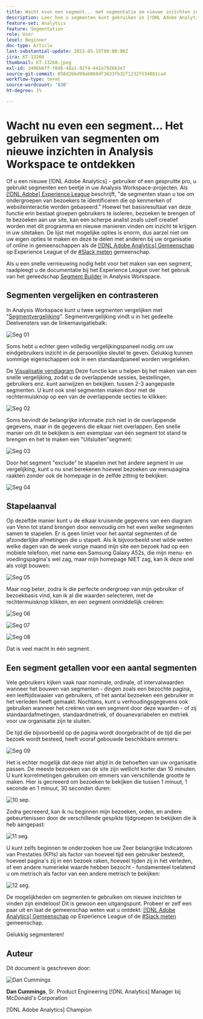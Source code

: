 ```yaml
---
title: Wacht even een segment... met segmentatie om nieuwe inzichten in Analysis Workspace te ontdekken
description: Leer hoe u segmenten kunt gebruiken in [!DNL Adobe Analytics] om nieuwe inzichten van uw Analysis Workspace visualisaties en vrije-vormlijsten te ontdekken.
feature-set: Analytics
feature: Segmentation
role: User
level: Beginner
doc-type: Article
last-substantial-update: 2023-05-16T00:00:00Z
jira: KT-13268
thumbnail: KT-13268.jpeg
exl-id: 3496b6ff-f8d6-48a1-92f4-442a792663e7
source-git-commit: 058d26bd99ab060df3633fb32f1232f534881ca4
workflow-type: tm+mt
source-wordcount: '830'
ht-degree: 1%

---
```


# Wacht nu even een segment... Het gebruiken van segmenten om nieuwe inzichten in Analysis Workspace te ontdekken

Of u een nieuwe [!DNL Adobe Analytics] - gebruiker of een gespruitte pro, u gebruikt segmenten een beetje in uw Analysis Workspace-projecten. Als [[!DNL Adobe] Experience League](https://experienceleague.adobe.com/docs/analytics/components/segmentation/seg-overview.html?lang=en) beschrijft, &quot;de segmenten staan u toe om ondergroepen van bezoekers te identificeren die op kenmerken of websiteinteractie worden gebaseerd.&quot; Hoewel het basisresultaat van deze functie erin bestaat groepen gebruikers te isoleren, bezoeken te brengen of te bezoeken aan uw site, kan een scherpe analist zoals uzelf creatief worden met dit programma en nieuwe manieren vinden om inzicht te krijgen in uw sitetaken. De lijst met mogelijke opties is enorm, dus aarzel niet om uw eigen opties te maken en deze te delen met anderen bij uw organisatie of online in gemeenschappen als de [[!DNL Adobe Analytics] Gemeenschap](https://experienceleaguecommunities.adobe.com/t5/adobe-analytics/ct-p/adobe-analytics-community) op Experience League of de [#Slack meten](https://www.measure.chat/) gemeenschap.

Als u een snelle vernieuwing nodig hebt voor het maken van een segment, raadpleegt u de documentatie bij het Experience League over het gebruik van het gereedschap [Segment Builder](https://experienceleague.adobe.com/docs/analytics/components/segmentation/segmentation-workflow/seg-build.html?lang=en) in Analysis Workspace.

## Segmenten vergelijken en contrasteren

In Analysis Workspace kunt u twee segmenten vergelijken met &quot;[Segmentvergelijking](https://experienceleague.adobe.com/docs/analytics/analyze/analysis-workspace/panels/segment-comparison/segment-comparison.html?lang=en)&quot;. Segmentvergelijking vindt u in het gedeelte Deelvensters van de linkernavigatiebalk:

![Seg 01](assets/seg01.png)

Soms hebt u echter geen volledig vergelijkingspaneel nodig om uw eindgebruikers inzicht in de persoonlijke sleutel te geven. Gelukkig kunnen sommige eigenschappen ook in een standaardpaneel worden vergeleken.

De [Visualisatie vendiagram](https://experienceleague.adobe.com/docs/analytics/analyze/analysis-workspace/visualizations/venn.html?lang=en) Deze functie kan u helpen bij het maken van een snelle vergelijking, zodat u de overlappende sessies, bestellingen, gebruikers enz. kunt aanwijzen en bekijken. tussen 2-3 aangepaste segmenten. U kunt ook snel segmenten maken door met de rechtermuisknop op een van de overlappende secties te klikken:

![Seg 02](assets/s02.png)

Soms bevindt de belangrijke informatie zich niet in de overlappende gegevens, maar in de gegevens die elkaar niet overlappen. Een snelle manier om dit te bekijken is een exemplaar van één segment tot stand te brengen en het te maken een &quot;Uitsluiten&quot;segment:

![Seg 03](assets/s03.png)

Door het segment &quot;exclude&quot; te stapelen met het andere segment in uw vergelijking, kunt u nu snel berekenen hoeveel bezoeken uw menupagina raakten zonder ook de homepage in de zelfde zitting te bekijken:

![Seg 04](assets/s04.png)

## Stapelaanval

Op dezelfde manier kunt u de elkaar kruisende gegevens van een diagram van Venn tot stand brengen door eenvoudig om het even welke segmenten samen te stapelen. Er is geen limiet voor het aantal segmenten of de afzonderlijke afmetingen die u stapelt. Als ik bijvoorbeeld snel wilde weten welke dagen van de week vorige maand mijn site een bezoek had op een mobiele telefoon, met name een Samsung Galaxy A52s, die mijn menu- en voedingspagina&#39;s wel zag, maar mijn homepage NIET zag, kan ik deze snel als volgt bouwen:

![Seg 05](assets/s05.png)

Maar nog beter, zodra ik die perfecte ondergroep van mijn gebruiker of bezoekbasis vind, kan ik al die waarden selecteren, met de rechtermuisknop klikken, en een segment onmiddellijk creëren:

![Seg 06](assets/s06.png)

![Seg 07](assets/s07.png)

![Seg 08](assets/s08.png)

Dat is veel macht in één segment.

## Een segment getallen voor een aantal segmenten

Vele gebruikers kijken vaak naar nominale, ordinale, of intervalwaarden wanneer het bouwen van segmenten - dingen zoals een bezochte pagina, een leeftijdswaaier van gebruikers, of het aantal bezoeken een gebruiker in het verleden heeft gemaakt. Nochtans, kunt u verhoudingsgegevens ook gebruiken wanneer het creëren van een segment door deze waarden - of zij standaardafmetingen, standaardmetriek, of douanevariabelen en metriek voor uw organisatie zijn te sluiten.

De tijd die bijvoorbeeld op de pagina wordt doorgebracht of de tijd die per bezoek wordt besteed, heeft vooraf gebouwde beschikbare emmers:

![Seg 09](assets/s09.png)

Het is echter mogelijk dat deze niet altijd in de behoeften van uw organisatie passen. De meeste bezoeken van de site zijn wellicht korter dan 10 minuten. U kunt korrelmetingen gebruiken om emmers van verschillende grootte te maken. Hier is gecreeerd om bezoeken te bekijken die tussen 1 minuut, 1 seconde en 1 minuut, 30 seconden duren:

![10 sep.](assets/s10.png)

Zodra gecreeerd, kan ik nu beginnen mijn bezoeken, orden, en andere gebeurtenissen door de verschillende gespikte tijdgroepen te bekijken die ik heb aangepast:

![11 seg.](assets/s11.png)

U kunt zelfs beginnen te onderzoeken hoe uw Zeer belangrijke Indicatoren van Prestaties (KPIs) als factor van hoeveel tijd een gebruiker besteedt, hoeveel pagina&#39;s zij in een bezoek raken, hoeveel tijden zij in het verleden, of een andere numerieke waarde hebben bezocht - fundamenteel toelatend u om metrisch als factor van een andere metrisch te bekijken:

![12 seg.](assets/s12.png)

De mogelijkheden om segmenten te gebruiken om nieuwe inzichten te vinden zijn eindeloos! Dit is gewoon een uitgangspunt. Probeer er zelf een paar uit en laat de gemeenschap weten wat u ontdekt: [[!DNL Adobe Analytics] Gemeenschap](https://experienceleaguecommunities.adobe.com/t5/adobe-analytics/ct-p/adobe-analytics-community) op Experience League of de [#Slack meten](https://www.measure.chat/) gemeenschap.

Gelukkig segmenteren!

## Auteur

Dit document is geschreven door:

![Dan Cummings](assets/seg13.png)

**Dan Cummings**, Sr. Product Engineering [!DNL Analytics] Manager bij McDonald&#39;s Corporation

[!DNL Adobe Analytics] Champion
